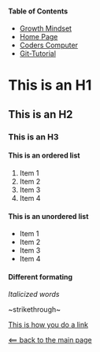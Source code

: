 
#### Table of Contents
* [Growth Mindset](Growth-Mindset.md)
* [Home Page](README.md)
* [Coders Computer](coders-computer.md)
* [Git-Tutorial](Git_Tutorial.md)
# This is an H1
## This is an H2
### This is an H3

#### This is an ordered list
1. Item 1
1. Item 2
1. Item 3
1. Item 4

#### This is an unordered list
* Item 1
* Item 2
* Item 3
* Item 4

#### Different formating

*Italicized words*

~strikethrough~

[This is how you do a link](markdown.md)

[<== back to the main page](README.md)
